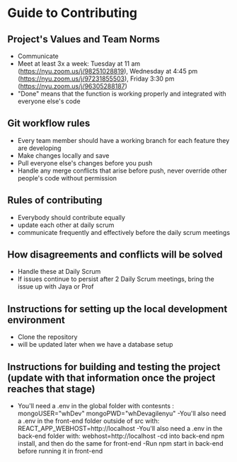 # Guide to Contributing

## Project's Values and Team Norms
- Communicate
- Meet at least 3x a week:  Tuesday at 11 am (https://nyu.zoom.us/j/98251028819), Wednesday at 4:45 pm (https://nyu.zoom.us/j/97231855503), Friday 3:30 pm (https://nyu.zoom.us/j/96305288187)
- "Done" means that the function is working properly and integrated with everyone else's code

## Git workflow rules
- Every team member should have a working branch for each feature they are developing
- Make changes locally and save
- Pull everyone else's changes before you push
- Handle any merge conflicts that arise before push, never override other people's code without permission

## Rules of contributing
- Everybody should contribute equally
- update each other at daily scrum
- communicate frequently and effectively before the daily scrum meetings 

## How disagreements and conflicts will be solved
- Handle these at Daily Scrum
- If issues continue to persist after 2 Daily Scrum meetings, bring the issue up with Jaya or Prof

## Instructions for setting up the local development environment
- Clone the repository
- will be updated later when we have a database setup

## Instructions for building and testing the project (update with that information once the project reaches that stage)
- You'll need a .env in the global folder with contesnts :
mongoUSER="whDev"
mongoPWD="whDevagilenyu"
-You'll also need a .env in the front-end folder outside of src with:
REACT_APP_WEBHOST=http://localhost
-You'll also need a .env in the back-end folder with:
webhost=http://localhost
-cd into back-end npm install, and then do the same for front-end
-Run npm start in back-end before running it in front-end
